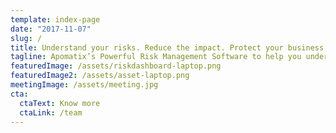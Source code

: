 ```yaml
---
template: index-page
date: "2017-11-07"
slug: /
title: Understand your risks. Reduce the impact. Protect your business
tagline: Apomatix’s Powerful Risk Management Software to help you understand, fix and manage all your organisation’s risks.
featuredImage: /assets/riskdashboard-laptop.png
featuredImage2: /assets/asset-laptop.png
meetingImage: /assets/meeting.jpg
cta:
  ctaText: Know more
  ctaLink: /team
---
```

